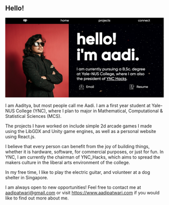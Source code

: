 ## Hello!

<img width="800" src="https://github.com/knowyourenemy/personal_website/blob/master/src/assets/images/screenshots/home-landscape.png" alt="Website home page    landscape">

I am Aaditya, but most people call me Aadi. I am a first year student at Yale-NUS College (YNC), where I plan to major in Mathematical, Computational & Statistical Sciences (MCS). 

The projects I have worked on include simple 2d arcade games I made using the LibGDX and Unity game engines, as well as a personal website using React.js.

I believe that every person can benefit from the joy of building things, whether it is hardware, software, for commercial purposes, or just for fun. In YNC, I am currently the chairman of YNC_Hacks, which aims to spread the makers culture in the liberal arts environment of the college.

In my free time, I like to play the electric guitar, and volunteer at a dog shelter in Singapore.

I am always open to new opportunities! Feel free to contact me at aadipatwari@gmail.com or visit https://www.aadipatwari.com if you would like to find out more about me.



